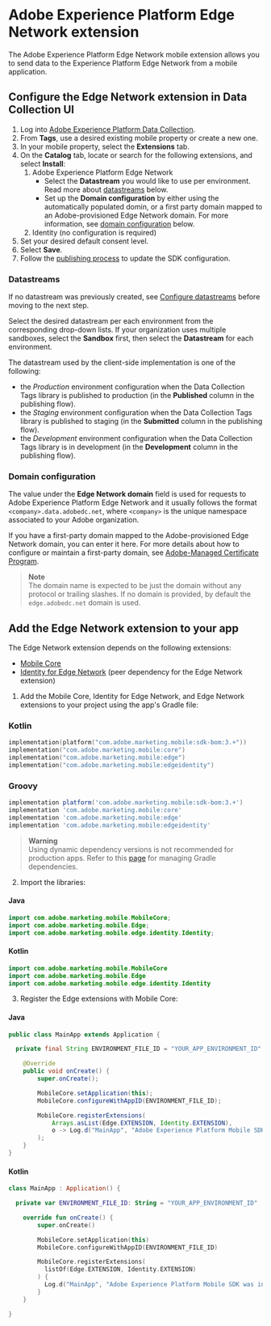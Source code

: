 # Adobe Experience Platform Edge Network extension

The Adobe Experience Platform Edge Network mobile extension allows you to send data to the Experience Platform Edge Network from a mobile application.

## Configure the Edge Network extension in Data Collection UI
1. Log into [Adobe Experience Platform Data Collection](https://experience.adobe.com/data-collection).
2. From **Tags**, use a desired existing mobile property or create a new one.
3. In your mobile property, select the **Extensions** tab.
4. On the **Catalog** tab, locate or search for the following extensions, and select **Install**:
   1. Adobe Experience Platform Edge Network
      * Select the **Datastream** you would like to use per environment. Read more about [datastreams](#datastreams) below.
      * Set up the **Domain configuration** by either using the automatically populated domin, or a first party domain mapped to an Adobe-provisioned Edge Network domain. For more information, see [domain configuration](#domain-configuration) below.
   2. Identity (no configuration is required)
5. Set your desired default consent level.
6. Select **Save**.
7. Follow the [publishing process](https://developer.adobe.com/client-sdks/documentation/getting-started/create-a-mobile-property/#publish-the-configuration) to update the SDK configuration.

### Datastreams

If no datastream was previously created, see [Configure datastreams](https://developer.adobe.com/client-sdks/documentation/getting-started/configure-datastreams/) before moving to the next step.

Select the desired datastream per each environment from the corresponding drop-down lists. If your organization uses multiple sandboxes, select the **Sandbox** first, then select the **Datastream** for each environment.

The datastream used by the client-side implementation is one of the following:

- the _Production_ environment configuration when the Data Collection Tags library is published to production (in the **Published** column in the publishing flow).
- the _Staging_ environment configuration when the Data Collection Tags library is published to staging (in the **Submitted** column in the publishing flow).
- the _Development_ environment configuration when the Data Collection Tags library is in development (in the **Development** column in the publishing flow).

### Domain configuration

The value under the **Edge Network domain** field is used for requests to Adobe Experience Platform Edge Network and it usually follows the format `<company>.data.adobedc.net`, where `<company>` is the unique namespace associated to your Adobe organization.

If you have a first-party domain mapped to the Adobe-provisioned Edge Network domain, you can enter it here. For more details about how to configure or maintain a first-party domain, see [Adobe-Managed Certificate Program](https://experienceleague.adobe.com/docs/core-services/interface/administration/ec-cookies/cookies-first-party.html?lang=en#adobe-managed-certificate-program).

> **Note**  
> The domain name is expected to be just the domain without any protocol or trailing slashes. If no domain is provided, by default the `edge.adobedc.net` domain is used.

## Add the Edge Network extension to your app

The Edge Network extension depends on the following extensions:
* [Mobile Core](https://github.com/adobe/aepsdk-core-android)
* [Identity for Edge Network](https://github.com/adobe/aepsdk-edgeidentity-android) (peer dependency for the Edge Network extension)

1. Add the Mobile Core, Identity for Edge Network, and Edge Network extensions to your project using the app's Gradle file:

### Kotlin

```kotlin
implementation(platform("com.adobe.marketing.mobile:sdk-bom:3.+"))
implementation("com.adobe.marketing.mobile:core")
implementation("com.adobe.marketing.mobile:edge")
implementation("com.adobe.marketing.mobile:edgeidentity")
```

### Groovy

```groovy
implementation platform('com.adobe.marketing.mobile:sdk-bom:3.+')
implementation 'com.adobe.marketing.mobile:core'
implementation 'com.adobe.marketing.mobile:edge'
implementation 'com.adobe.marketing.mobile:edgeidentity'
```

> **Warning**  
> Using dynamic dependency versions is not recommended for production apps. Refer to this [page](https://github.com/adobe/aepsdk-core-android/blob/main/Documentation/MobileCore/gradle-dependencies.md) for managing Gradle dependencies.

2. Import the libraries:
#### Java
```java
import com.adobe.marketing.mobile.MobileCore;
import com.adobe.marketing.mobile.Edge;
import com.adobe.marketing.mobile.edge.identity.Identity;
```

#### Kotlin
```kotlin
import com.adobe.marketing.mobile.MobileCore
import com.adobe.marketing.mobile.Edge
import com.adobe.marketing.mobile.edge.identity.Identity
```

3. Register the Edge extensions with Mobile Core:

#### Java
```java
public class MainApp extends Application {

  private final String ENVIRONMENT_FILE_ID = "YOUR_APP_ENVIRONMENT_ID";

	@Override
	public void onCreate() {
		super.onCreate();

		MobileCore.setApplication(this);
		MobileCore.configureWithAppID(ENVIRONMENT_FILE_ID);

		MobileCore.registerExtensions(
			Arrays.asList(Edge.EXTENSION, Identity.EXTENSION),
			o -> Log.d("MainApp", "Adobe Experience Platform Mobile SDK was initialized.")
		);
	}
}
```

#### Kotlin
```kotlin
class MainApp : Application() {

  private var ENVIRONMENT_FILE_ID: String = "YOUR_APP_ENVIRONMENT_ID"

    override fun onCreate() {
        super.onCreate()

        MobileCore.setApplication(this)
        MobileCore.configureWithAppID(ENVIRONMENT_FILE_ID)

        MobileCore.registerExtensions(
          listOf(Edge.EXTENSION, Identity.EXTENSION)
        ) {
          Log.d("MainApp", "Adobe Experience Platform Mobile SDK was initialized")
        }
    }

}
```
